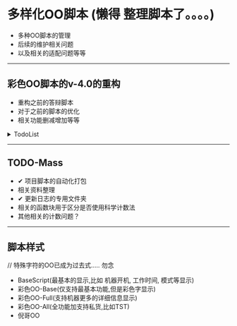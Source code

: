 # 多样化OO脚本 (懒得 整理脚本了。。。。)
 - 多种OO脚本的管理
 - 后续的维护相关问题
 - 以及相关的适配问题等等

---
 ## 彩色OO脚本的v-4.0的重构
  - 重构之前的答辩脚本
  - 对于之前的脚本的优化
  - 相关功能删减增加等等


<details>
<summary>TodoList</summary>

- [x] 重构相关最基本的显示功能
- [x] 基本功能作为OO一个独立版本 BaseScript_version
- [x] BaseScript不带其它色彩字,同时作为其他脚本的依赖
- [ ] 脚本样式多个实现 [脚本样式](#脚本样式)
- [ ] 减少脚本相关的硬编码特别是数值计算等
- [ ] OO数据库显示信息相关的问题
- [ ] 修复塔斯汀TST的小太阳错误信息问题
- [ ] TST引力透镜相关信息显示错误问题

</details>

---
 ## TODO-Mass
 - ✔ 项目脚本的自动化打包
 - 相关资料整理
 - ✔ 更新日志的专用文件夹
 - 相关的函数块用于区分是否使用科学计数法
 - 其他相关的计数问题？

---
 ## 脚本样式
 // 特殊字符的OO已成为过去式..... 勿念
 - BaseScript(最基本的显示,比如 机器开机, 工作时间, 模式等显示)
 - 彩色OO-Base(仅支持最基本功能,但是彩色字显示)
 - 彩色OO-Full(支持机器更多的详细信息显示)
 - 彩色OO-All(全功能加支持私货,比如TST)
 - 倪哥OO
